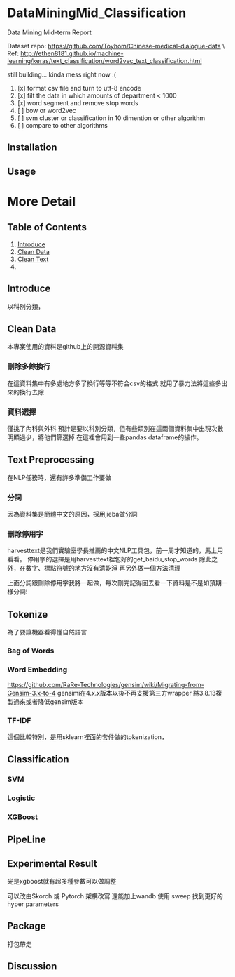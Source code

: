 # DataMiningMid_Classification
Data Mining Mid-term Report

Dataset repo: https://github.com/Toyhom/Chinese-medical-dialogue-data \\
Ref: http://ethen8181.github.io/machine-learning/keras/text_classification/word2vec_text_classification.html

still building...
kinda mess right now :(

1. [x] format csv file and turn to utf-8 encode
2. [x] filt the data in which amounts of department < 1000 
3. [x] word segment and remove stop words
4. [ ] bow or word2vec
5. [ ] svm cluster or classification in 10 dimention or other algorithm
6. [ ] compare to other algorithms 

## Installation


## Usage


# More Detail
## Table of Contents
1. [Introduce](#introduce)
2. [Clean Data](#clean-data)
3. [Clean Text](#clean-text)
4. 


## Introduce
以科別分類，

## Clean Data
本專案使用的資料是github上的開源資料集

### 刪除多餘換行
在這資料集中有多處地方多了換行等等不符合csv的格式
就用了暴力法將這些多出來的換行去除

### 資料選擇
僅挑了內科與外科
預計是要以科別分類，但有些類別在這兩個資料集中出現次數明顯過少，將他們篩選掉
在這裡會用到一些pandas dataframe的操作。

## Text Preprocessing
在NLP任務時，還有許多準備工作要做
### 分詞
因為資料集是簡體中文的原因，採用jieba做分詞

### 刪除停用字
harvesttext是我們實驗室學長推薦的中文NLP工具包，前一周才知道的，馬上用看看。
停用字的選擇是用harvesttext裡包好的get_baidu_stop_words
除此之外，在數字、標點符號的地方沒有清乾淨
再另外做一個方法清理

上面分詞跟刪除停用字我將一起做，每次刪完記得回去看一下資料是不是如預期一樣分詞!

## Tokenize
為了要讓機器看得懂自然語言

### Bag of Words


### Word Embedding
https://github.com/RaRe-Technologies/gensim/wiki/Migrating-from-Gensim-3.x-to-4
gensimi在4.x.x版本以後不再支援第三方wrapper
將3.8.13複製過來或者降低gensim版本


### TF-IDF
這個比較特別，是用sklearn裡面的套件做的tokenization，
## Classification
### SVM
### Logistic

### XGBoost

## PipeLine


## Experimental Result
光是xgboost就有超多種參數可以做調整

 可以改由Skorch 或 Pytorch 架構改寫
還能加上wandb 使用 sweep 找到更好的hyper parameters

## Package
打包帶走
## Discussion


